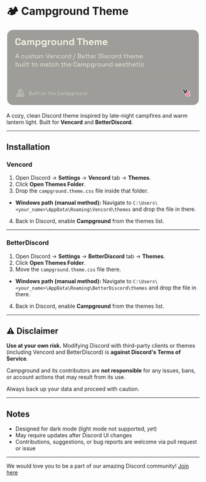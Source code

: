 # 🏕️ Campground Theme

![Campground Theme Banner](./campground-theme-banner.png)

A cozy, clean Discord theme inspired by late-night campfires and warm lantern light.
Built for **Vencord** and **BetterDiscord**.

---

## Installation

### Vencord

1. Open Discord → **Settings** → **Vencord** tab → **Themes**.
2. Click **Open Themes Folder**.
3. Drop the `campground.theme.css` file inside that folder.
- **Windows path (manual method):**
  Navigate to `C:\Users\<your_name>\AppData\Roaming\Vencord\themes` and drop the file in there.
4. Back in Discord, enable **Campground** from the themes list.

---

### BetterDiscord
1. Open Discord → **Settings** → **BetterDiscord** tab → **Themes**.
2. Click **Open Themes Folder**.
3. Move the `campground.theme.css` file there.
- **Windows path (manual method):**
  Navigate to `C:\Users\<your_name>\AppData\Roaming\BetterDiscord\themes` and drop the file in there.
4. Back in Discord, enable **Campground** from the themes list.

---

## ⚠️ Disclaimer
**Use at your own risk.**
Modifying Discord with third-party clients or themes (including Vencord and BetterDiscord) is **against Discord's Terms of Service**.

Campground and its contributors are **not responsible** for any issues, bans, or account actions that may result from its use.

Always back up your data and proceed with caution.

---

## Notes
- Designed for dark mode (light mode not supported, *yet*)
- May require updates after Discord UI changes
- Contributions, suggestions, or bug reports are welcome via pull request or issue

---

We would love you to be a part of our amazing Discord community! [Join here](https://discord.gg/CPec6Xgn38)
